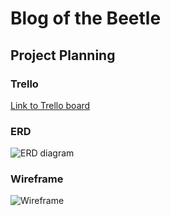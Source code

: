 # Blog of the Beetle

## Project Planning

### Trello
[Link to Trello board](https://trello.com/b/6NWojZWN/sei-project-ii)

### ERD
![ERD diagram](https://i.imgur.com/zzrX9oX.png)

### Wireframe
![Wireframe](https://i.imgur.com/0KtwFvy.png)
